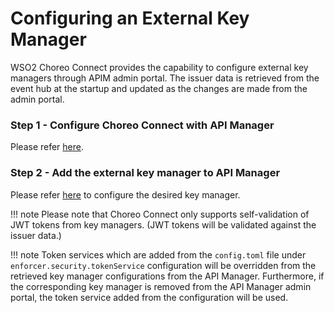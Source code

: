 # Configuring an External Key Manager

WSO2 Choreo Connect provides the capability to configure external key managers through APIM admin portal. The issuer data is retrieved from the event hub at the startup and updated as the changes are made from the admin portal.

### Step 1 - Configure Choreo Connect with API Manager

Please refer [here]({{base_path}}/deploy-and-publish/deploy-on-gateway/choreo-connect/concepts/apim-as-control-plane/configure-choreo-connect-with-api-manager).

### Step 2 - Add the external key manager to API Manager

Please refer [here]({{base_path}}/administer/key-managers/overview) to configure the desired key manager. 

!!! note
    Please note that Choreo Connect only supports self-validation of JWT tokens from key managers. (JWT tokens will be validated against the issuer data.)

!!! note
    Token services which are added from the `config.toml` file under `enforcer.security.tokenService` configuration will be overridden from the retrieved key manager configurations from the API Manager. Furthermore, if the corresponding key manager is removed from the API Manager admin portal, the token service added from the configuration will be used.


